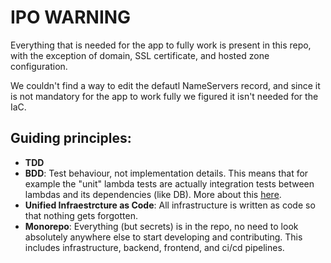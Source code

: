 # IPO WARNING

Everything that is needed for the app to fully work is present in this repo, with the exception of domain, SSL certificate,  and hosted zone configuration.

We couldn't find a way to edit the defautl NameServers record, and since it is not mandatory for 
the app to work fully we figured it isn't needed for the IaC.

## Guiding principles:
- **TDD**
- **BDD**: Test behaviour, not implementation details. This means that for example the "unit" lambda tests
are actually integration tests between lambdas and its dependencies (like DB). More about this [here](https://alramalho.medium.com/improve-your-codes-maintainability-by-dropping-unit-tests-92f115d5aa6b).
- **Unified Infraestrcture as Code**: All infrastructure is written as code so that nothing gets forgotten.
- **Monorepo**: Everything (but secrets) is in the repo, no need to look absolutely anywhere else
  to start developing and contributing. This includes infrastructure, backend, frontend, and ci/cd pipelines.
